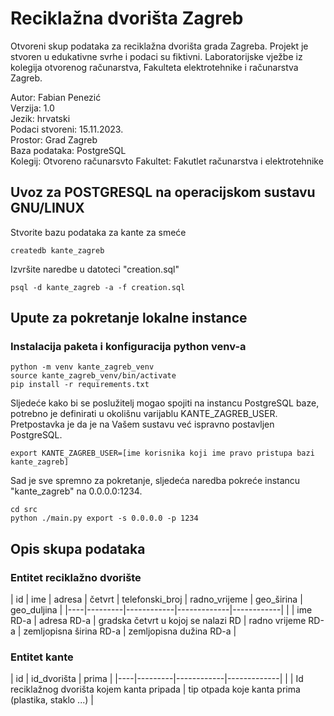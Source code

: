 # Reciklažna dvorišta Zagreb

Otvoreni skup podataka za reciklažna dvorišta grada Zagreba. Projekt je stvoren u edukativne svrhe i
podaci su fiktivni.
Laboratorijske vježbe iz kolegija otvorenog računarstva, Fakulteta elektrotehnike i računarstva Zagreb.

Autor: Fabian Penezić\
Verzija: 1.0\
Jezik: hrvatski\
Podaci stvoreni: 15.11.2023.\
Prostor: Grad Zagreb\
Baza podataka: PostgreSQL\
Kolegij: Otvoreno računarsvto 
Fakultet: Fakutlet računarstva i elektrotehnike 


## Uvoz za POSTGRESQL na operacijskom sustavu GNU/LINUX
Stvorite bazu podataka za kante za smeće
```
createdb kante_zagreb
```
Izvršite naredbe u datoteci "creation.sql"
```
psql -d kante_zagreb -a -f creation.sql
```

## Upute za pokretanje lokalne instance
### Instalacija paketa i konfiguracija python venv-a
```
python -m venv kante_zagreb_venv
source kante_zagreb_venv/bin/activate
pip install -r requirements.txt
```
Sljedeće kako bi se poslužitelj mogao spojiti na instancu PostgreSQL baze,
potrebno je definirati u okolišnu varijablu KANTE\_ZAGREB\_USER. Pretpostavka je
da je na Vašem sustavu već ispravno postavljen PostgreSQL.
```
export KANTE_ZAGREB_USER=[ime korisnika koji ime pravo pristupa bazi kante_zagreb]
```
Sad je sve spremno za pokretanje, sljedeća naredba pokreće instancu "kante\_zagreb" na 
0.0.0.0:1234.
```
cd src
python ./main.py export -s 0.0.0.0 -p 1234
```


## Opis skupa podataka

### Entitet reciklažno dvorište
| id | ime | adresa | četvrt | telefonski\_broj | radno\_vrijeme | geo\_širina | geo\_duljina |
|----|---------|------------|-------------|------------|
|    | ime RD-a | adresa RD-a | gradska četvrt u kojoj se nalazi RD | radno vrijeme RD-a | zemljopisna širina RD-a | zemljopisna dužina RD-a | 

### Entitet kante

| id |  id\_dvorišta    |   prima   | 
|----|---------|------------|-------------|
|    | Id reciklažnog dvorišta kojem kanta pripada | tip otpada koje kanta prima (plastika, staklo ...) | 


